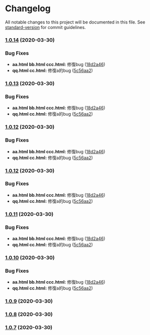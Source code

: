 # Changelog

All notable changes to this project will be documented in this file. See [standard-version](https://github.com/conventional-changelog/standard-version) for commit guidelines.

### [1.0.14](https://github.com/qinyuanqiblog/wheel/compare/v1.0.2...v1.0.14) (2020-03-30)


### Bug Fixes

* **aa.html  bb.html  ccc.html:** 修復bug ([18d2a46](https://github.com/qinyuanqiblog/wheel/commit/18d2a4645709fd0c30596791197127a77b6e4a13))
* **qq.html cc.html:** 修復a的bug ([5c56aa2](https://github.com/qinyuanqiblog/wheel/commit/5c56aa248739a10d854f7d16c82ca2a257099967))

### [1.0.13](https://github.com/qinyuanqiblog/wheel/compare/v1.0.2...v1.0.13) (2020-03-30)


### Bug Fixes

* **aa.html  bb.html  ccc.html:** 修復bug ([18d2a46](https://github.com/qinyuanqiblog/wheel/commit/18d2a4645709fd0c30596791197127a77b6e4a13))
* **qq.html cc.html:** 修復a的bug ([5c56aa2](https://github.com/qinyuanqiblog/wheel/commit/5c56aa248739a10d854f7d16c82ca2a257099967))

### [1.0.12](https://github.com/qinyuanqiblog/wheel/compare/v1.0.2...v1.0.12) (2020-03-30)


### Bug Fixes

* **aa.html  bb.html  ccc.html:** 修復bug ([18d2a46](https://github.com/qinyuanqiblog/wheel/commit/18d2a4645709fd0c30596791197127a77b6e4a13))
* **qq.html cc.html:** 修復a的bug ([5c56aa2](https://github.com/qinyuanqiblog/wheel/commit/5c56aa248739a10d854f7d16c82ca2a257099967))

### [1.0.12](https://github.com/qinyuanqiblog/wheel/compare/v1.0.2...v1.0.12) (2020-03-30)


### Bug Fixes

* **aa.html  bb.html  ccc.html:** 修復bug ([18d2a46](https://github.com/qinyuanqiblog/wheel/commit/18d2a4645709fd0c30596791197127a77b6e4a13))
* **qq.html cc.html:** 修復a的bug ([5c56aa2](https://github.com/qinyuanqiblog/wheel/commit/5c56aa248739a10d854f7d16c82ca2a257099967))

### [1.0.11](https://github.com/qinyuanqiblog/wheel/compare/v1.0.2...v1.0.11) (2020-03-30)


### Bug Fixes

* **aa.html  bb.html  ccc.html:** 修復bug ([18d2a46](https://github.com/qinyuanqiblog/wheel/commit/18d2a4645709fd0c30596791197127a77b6e4a13))
* **qq.html cc.html:** 修復a的bug ([5c56aa2](https://github.com/qinyuanqiblog/wheel/commit/5c56aa248739a10d854f7d16c82ca2a257099967))

### [1.0.10](https://github.com/qinyuanqiblog/wheel/compare/v1.0.2...v1.0.10) (2020-03-30)


### Bug Fixes

* **aa.html  bb.html  ccc.html:** 修復bug ([18d2a46](https://github.com/qinyuanqiblog/wheel/commit/18d2a4645709fd0c30596791197127a77b6e4a13))
* **qq.html cc.html:** 修復a的bug ([5c56aa2](https://github.com/qinyuanqiblog/wheel/commit/5c56aa248739a10d854f7d16c82ca2a257099967))

### [1.0.9](https://github.com/qinyuanqiblog/wheel/compare/v1.0.8...v1.0.9) (2020-03-30)

### [1.0.8](https://github.com/qinyuanqiblog/wheel/compare/v1.0.7...v1.0.8) (2020-03-30)

### [1.0.7](https://github.com/qinyuanqiblog/wheel/compare/v1.0.6...v1.0.7) (2020-03-30)
